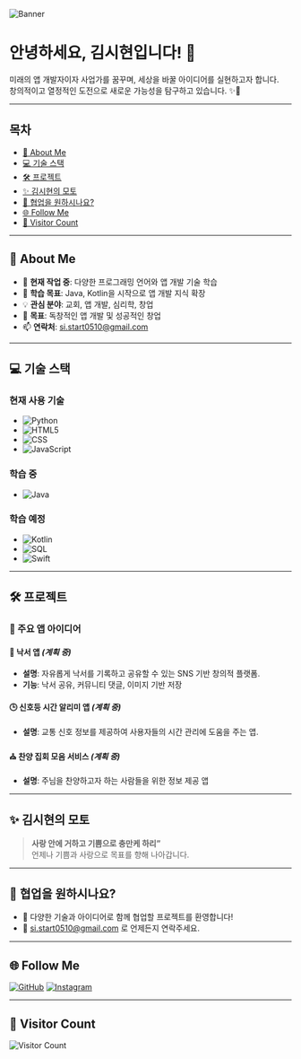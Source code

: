 ![Banner](https://images.unsplash.com/photo-1519389950473-47ba0277781c?ixlib=rb-1.2.1&auto=format&fit=crop&w=1200&q=80)


# 안녕하세요, 김시현입니다! 👋

미래의 앱 개발자이자 사업가를 꿈꾸며, 세상을 바꿀 아이디어를 실현하고자 합니다.  
창의적이고 열정적인 도전으로 새로운 가능성을 탐구하고 있습니다. ✨🚀

---

## 목차
- [🌟 About Me](#-about-me)
- [💻 기술 스택](#-기술-스택)
- [🛠️ 프로젝트](#️-프로젝트)
- [✨ 김시현의 모토](#-김시현의-모토)
- [🤝 협업을 원하시나요?](#-협업을-원하시나요)
- [🌐 Follow Me](#-follow-me)
- [👥 Visitor Count](#=visitor-count)

---

## 🌟 About Me

- 🔭 **현재 작업 중**: 다양한 프로그래밍 언어와 앱 개발 기술 학습  
- 🌱 **학습 목표**: Java, Kotlin을 시작으로 앱 개발 지식 확장  
- 💡 **관심 분야**: 교회, 앱 개발, 심리학, 창업  
- 🎯 **목표**: 독창적인 앱 개발 및 성공적인 창업  
- 📫 **연락처**: [si.start0510@gmail.com](mailto:si.start0510@gmail.com)

---

## 💻 기술 스택

### 현재 사용 기술
- ![Python](https://img.shields.io/badge/Python-3776AB?style=for-the-badge&logo=python&logoColor=white)
- ![HTML5](https://img.shields.io/badge/HTML5-E34F26?style=for-the-badge&logo=html5&logoColor=white)
- ![CSS](https://img.shields.io/badge/CSS3-1572B6?style=for-the-badge&logo=css3&logoColor=white)
- ![JavaScript](https://img.shields.io/badge/JavaScript-F7DF1E?style=for-the-badge&logo=javascript&logoColor=black)

### 학습 중
- ![Java](https://img.shields.io/badge/Java-007396?style=for-the-badge&logo=java&logoColor=white)

### 학습 예정
- ![Kotlin](https://img.shields.io/badge/Kotlin-0095D5?style=for-the-badge&logo=kotlin&logoColor=white)
- ![SQL](https://img.shields.io/badge/SQL-4479A1?style=for-the-badge&logo=postgresql&logoColor=white)
- ![Swift](https://img.shields.io/badge/Swift-FA7343?style=for-the-badge&logo=swift&logoColor=white)

---

## 🛠️ 프로젝트

### 🌟 주요 앱 아이디어

#### 🎨 낙서 앱 *(계획 중)*
- **설명**: 자유롭게 낙서를 기록하고 공유할 수 있는 SNS 기반 창의적 플랫폼.
- **기능**: 낙서 공유, 커뮤니티 댓글, 이미지 기반 저장

#### 🕒 신호등 시간 알리미 앱 *(계획 중)*
- **설명**: 교통 신호 정보를 제공하여 사용자들의 시간 관리에 도움을 주는 앱.

#### ⛪ 찬양 집회 모음 서비스 *(계획 중)*
- **설명**: 주님을 찬양하고자 하는 사람들을 위한 정보 제공 앱

---

## ✨ 김시현의 모토

> **사랑 안에 거하고 기쁨으로 충만케 하리”**  
> 언제나 기쁨과 사랑으로 목표를 향해 나아갑니다.

---

## 🤝 협업을 원하시나요?

- 💬 다양한 기술과 아이디어로 함께 협업할 프로젝트를 환영합니다!
- 📧 [si.start0510@gmail.com](mailto:si.start0510@gmail.com) 로 언제든지 연락주세요.

---

## 🌐 Follow Me

[![GitHub](https://img.shields.io/badge/GitHub-181717?style=for-the-badge&logo=github&logoColor=white)](https://github.com/shyun51)
[![Instagram](https://img.shields.io/badge/Instagram-E4405F?style=for-the-badge&logo=instagram&logoColor=white)](https://instagram.com/sl_hye0n)

---

## 👥 Visitor Count
![Visitor Count](https://profile-counter.glitch.me/shyun51/count.svg)